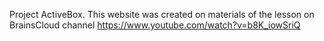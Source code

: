 Project ActiveBox.
This website was created on materials of the lesson on BrainsCloud channel https://www.youtube.com/watch?v=b8K_iowSriQ
